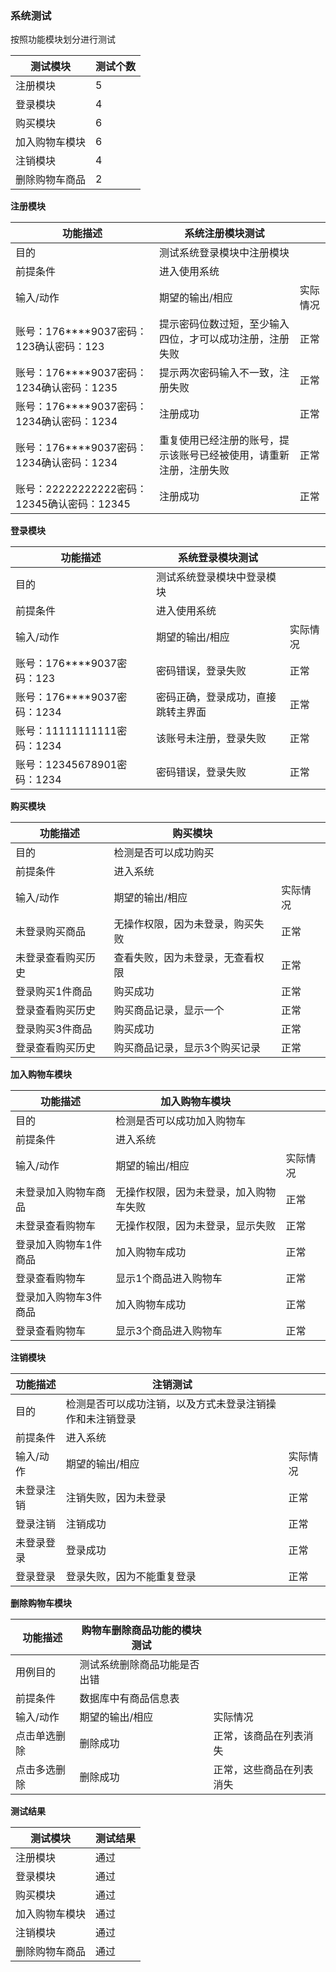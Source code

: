 ### 系统测试

按照功能模块划分进行测试

| 测试模块       | 测试个数 |
| -------------- | -------- |
| 注册模块       | 5        |
| 登录模块       | 4        |
| 购买模块       | 6        |
| 加入购物车模块 | 6        |
| 注销模块       | 4        |
| 删除购物车商品 | 2        |

**注册模块**

| 功能描述                                    | 系统注册模块测试                                                   |          |
| ------------------------------------------- | ------------------------------------------------------------------ | -------- |
| 目的                                        | 测试系统登录模块中注册模块                                         |          |
| 前提条件                                    | 进入使用系统                                                       |          |
| 输入/动作                                   | 期望的输出/相应                                                    | 实际情况 |
| 账号：176****9037密码：123确认密码：123     | 提示密码位数过短，至少输入四位，才可以成功注册，注册失败           | 正常     |
| 账号：176****9037密码：1234确认密码：1235   | 提示两次密码输入不一致，注册失败                                   | 正常     |
| 账号：176****9037密码：1234确认密码：1234   | 注册成功                                                           | 正常     |
| 账号：176****9037密码：1234确认密码：1234   | 重复使用已经注册的账号，提示该账号已经被使用，请重新注册，注册失败 | 正常     |
| 账号：22222222222密码：12345确认密码：12345 | 注册成功                                                           | 正常     |

**登录模块**

| 功能描述                    | 系统登录模块测试                   |          |
| --------------------------- | ---------------------------------- | -------- |
| 目的                        | 测试系统登录模块中登录模块         |          |
| 前提条件                    | 进入使用系统                       |          |
| 输入/动作                   | 期望的输出/相应                    | 实际情况 |
| 账号：176****9037密码：123  | 密码错误，登录失败                 | 正常     |
| 账号：176****9037密码：1234 | 密码正确，登录成功，直接跳转主界面 | 正常     |
| 账号：11111111111密码：1234 | 该账号未注册，登录失败             | 正常     |
| 账号：12345678901密码：1234 | 密码错误，登录失败                 | 正常     |

**购买模块**

| 功能描述           | 购买模块                         |          |
| ------------------ | -------------------------------- | -------- |
| 目的               | 检测是否可以成功购买             |          |
| 前提条件           | 进入系统                         |          |
| 输入/动作          | 期望的输出/相应                  | 实际情况 |
| 未登录购买商品     | 无操作权限，因为未登录，购买失败 | 正常     |
| 未登录查看购买历史 | 查看失败，因为未登录，无查看权限 | 正常     |
| 登录购买1件商品    | 购买成功                         | 正常     |
| 登录查看购买历史   | 购买商品记录，显示一个           | 正常     |
| 登录购买3件商品    | 购买成功                         | 正常     |
| 登录查看购买历史   | 购买商品记录，显示3个购买记录    | 正常     |

**加入购物车模块**

| 功能描述              | 加入购物车模块                         |          |
| --------------------- | -------------------------------------- | -------- |
| 目的                  | 检测是否可以成功加入购物车             |          |
| 前提条件              | 进入系统                               |          |
| 输入/动作             | 期望的输出/相应                        | 实际情况 |
| 未登录加入购物车商品  | 无操作权限，因为未登录，加入购物车失败 | 正常     |
| 未登录查看购物车      | 无操作权限，因为未登录，显示失败       | 正常     |
| 登录加入购物车1件商品 | 加入购物车成功                         | 正常     |
| 登录查看购物车        | 显示1个商品进入购物车                  | 正常     |
| 登录加入购物车3件商品 | 加入购物车成功                         | 正常     |
| 登录查看购物车        | 显示3个商品进入购物车                  | 正常     |

**注销模块**

| 功能描述   | 注销测试                                                 |          |
| ---------- | -------------------------------------------------------- | -------- |
| 目的       | 检测是否可以成功注销，以及方式未登录注销操作和未注销登录 |          |
| 前提条件   | 进入系统                                                 |          |
| 输入/动作  | 期望的输出/相应                                          | 实际情况 |
| 未登录注销 | 注销失败，因为未登录                                     | 正常     |
| 登录注销   | 注销成功                                                 | 正常     |
| 未登录登录 | 登录成功                                                 | 正常     |
| 登录登录   | 登录失败，因为不能重复登录                               | 正常     |

**删除购物车模块**

| 功能描述     | 购物车删除商品功能的模块测试 |                          |
| ------------ | ---------------------------- | ------------------------ |
| 用例目的     | 测试系统删除商品功能是否出错 |                          |
| 前提条件     | 数据库中有商品信息表         |                          |
| 输入/动作    | 期望的输出/相应              | 实际情况                 |
| 点击单选删除 | 删除成功                     | 正常，该商品在列表消失   |
| 点击多选删除 | 删除成功                     | 正常，这些商品在列表消失 |

**测试结果**

| 测试模块       | 测试结果 |
| -------------- | -------- |
| 注册模块       | 通过     |
| 登录模块       | 通过     |
| 购买模块       | 通过     |
| 加入购物车模块 | 通过     |
| 注销模块       | 通过     |
| 删除购物车商品 | 通过     |
